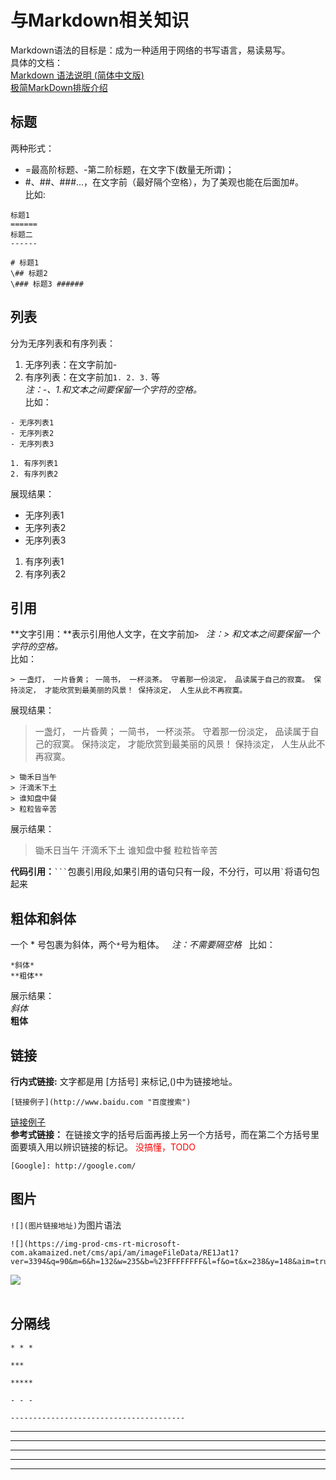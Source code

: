 # 与Markdown相关知识 #
Markdown语法的目标是：成为一种适用于网络的书写语言，易读易写。  
具体的文档：  
[Markdown 语法说明 (简体中文版)](http://wowubuntu.com/markdown/index.html#link)  
[极简MarkDown排版介绍](http://www.cnblogs.com/math/p/se-tools-001.html)

## 标题 ##
两种形式：
- =最高阶标题、-第二阶标题，在文字下(数量无所谓)；
- \#、##、###...，在文字前（最好隔个空格），为了美观也能在后面加#。  
比如:
```
标题1
======
标题二
------

# 标题1
\## 标题2
\### 标题3 ######
```

## 列表 ##
分为无序列表和有序列表：
1. 无序列表：在文字前加-
2. 有序列表：在文字前加```1. 2. 3.``` 等  
*注：-、1.和文本之间要保留一个字符的空格。*  
比如：
```
- 无序列表1
- 无序列表2
- 无序列表3

1. 有序列表1
2. 有序列表2
```
展现结果：
- 无序列表1
- 无序列表2
- 无序列表3

1. 有序列表1
2. 有序列表2

## 引用 ##
**文字引用：**表示引用他人文字，在文字前加``` > ```  
*注：> 和文本之间要保留一个字符的空格。*  
比如：
```
> 一盏灯， 一片昏黄； 一简书， 一杯淡茶。 守着那一份淡定， 品读属于自己的寂寞。 保持淡定， 才能欣赏到最美丽的风景！ 保持淡定， 人生从此不再寂寞。
```
展现结果：
> 一盏灯， 一片昏黄； 一简书， 一杯淡茶。 守着那一份淡定， 品读属于自己的寂寞。 保持淡定， 才能欣赏到最美丽的风景！ 保持淡定， 人生从此不再寂寞。
  
```
> 锄禾日当午
> 汗滴禾下土
> 谁知盘中餐
> 粒粒皆辛苦
```
展示结果：
> 锄禾日当午
> 汗滴禾下土
> 谁知盘中餐
> 粒粒皆辛苦


**代码引用：**` ``` `包裹引用段,如果引用的语句只有一段，不分行，可以用``` ` ```将语句包起来

## 粗体和斜体 ##
一个 * 号包裹为斜体，两个``` * ```号为粗体。  
*注：不需要隔空格*  
比如：
```
*斜体*
**粗体**
```
展示结果：  
*斜体*  
**粗体**

## 链接 ##
**行内式链接:** 文字都是用 [方括号] 来标记,()中为链接地址。  
```
[链接例子](http://www.baidu.com "百度搜索")
```
[链接例子](http://www.baidu.com "百度搜索")  
**参考式链接：** 在链接文字的括号后面再接上另一个方括号，而在第二个方括号里面要填入用以辨识链接的标记。
<span style="color:red">没搞懂，TODO</span>
```
[Google]: http://google.com/
```
[Google]: http://google.com/  

## 图片 ##
```![](图片链接地址)```为图片语法  
```
![](https://img-prod-cms-rt-microsoft-com.akamaized.net/cms/api/am/imageFileData/RE1Jat1?ver=3394&q=90&m=6&h=132&w=235&b=%23FFFFFFFF&l=f&o=t&x=238&y=148&aim=true)
```
![](https://img-prod-cms-rt-microsoft-com.akamaized.net/cms/api/am/imageFileData/RE1Jat1?ver=3394&q=90&m=6&h=132&w=235&b=%23FFFFFFFF&l=f&o=t&x=238&y=148&aim=true)  
  
## 分隔线 ##
```
* * *

***

*****

- - -

---------------------------------------
```
* * *

***

*****

- - -

---------------------------------------
